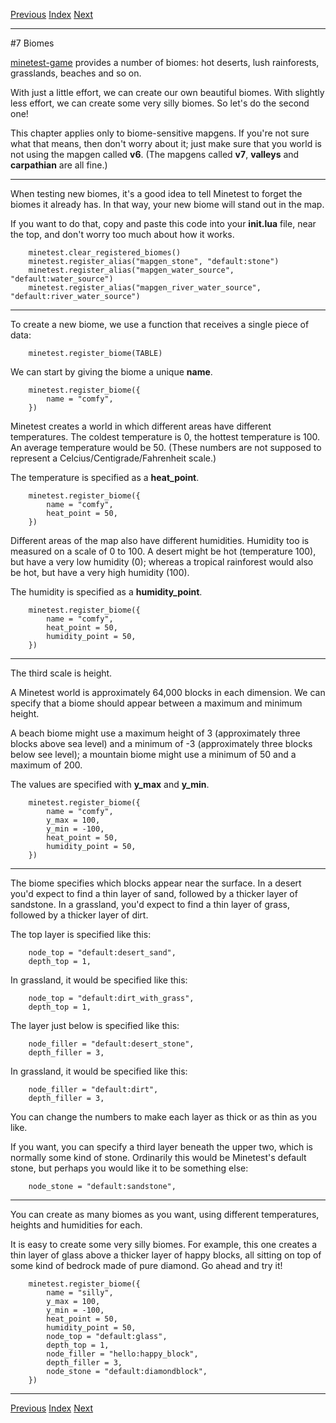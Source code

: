 [Previous](ch06.html) [Index](index.html) [Next](ch08.html)

---

#7 Biomes

[minetest-game](https://content.minetest.net/packages/Minetest/minetest_game/) provides a number of biomes: hot deserts, lush rainforests, grasslands, beaches and so on.

With just a little effort, we can create our own beautiful biomes. With slightly less effort, we can create some very silly biomes. So let's do the second one!

This chapter applies only to biome-sensitive mapgens. If you're not sure what that means, then don't worry about it; just make sure that you world is not using the mapgen called **v6**. (The mapgens called **v7**, **valleys** and **carpathian** are all fine.)

---

When testing new biomes, it's a good idea to tell Minetest to forget the biomes it already has. In that way, your new biome will stand out in the map.

If you want to do that, copy and paste this code into your **init.lua** file, near the top, and don't worry too much about how it works.

        minetest.clear_registered_biomes()
        minetest.register_alias("mapgen_stone", "default:stone")
        minetest.register_alias("mapgen_water_source", "default:water_source")
        minetest.register_alias("mapgen_river_water_source", "default:river_water_source")

---

To create a new biome, we use a function that receives a single piece of data:

        minetest.register_biome(TABLE)

We can start by giving the biome a unique **name**.

        minetest.register_biome({
            name = "comfy",
        })

Minetest creates a world in which different areas have different temperatures. The coldest temperature is 0, the hottest temperature is 100. An average temperature would be 50. (These numbers are not supposed to represent a Celcius/Centigrade/Fahrenheit scale.)

The temperature is specified as a **heat_point**.

        minetest.register_biome({
            name = "comfy",
            heat_point = 50,
        })

Different areas of the map also have different humidities. Humidity too is measured on a scale of 0 to 100. A desert might be hot (temperature 100), but have a very low humidity (0); whereas a tropical rainforest would also be hot, but have a very high humidity (100).

The humidity is specified as a **humidity_point**.

        minetest.register_biome({
            name = "comfy",
            heat_point = 50,
            humidity_point = 50,
        })

---

The third scale is height.

A Minetest world is approximately 64,000 blocks in each dimension. We can specify that a biome should appear between a maximum and minimum height.

A beach biome might use a maximum height of 3 (approximately three blocks above sea level) and a minimum of -3 (approximately three blocks below see level); a mountain biome might use a minimum of 50 and a maximum of 200.

The values are specified with **y_max** and **y_min**.

        minetest.register_biome({
            name = "comfy",
            y_max = 100,
            y_min = -100,
            heat_point = 50,
            humidity_point = 50,
        })

---

The biome specifies which blocks appear near the surface. In a desert you'd expect to find a thin layer of sand, followed by a thicker layer of sandstone. In a grassland, you'd expect to find a thin layer of grass, followed by a thicker layer of dirt.

The top layer is specified like this:

        node_top = "default:desert_sand",
        depth_top = 1,

In grassland, it would be specified like this:

        node_top = "default:dirt_with_grass",
        depth_top = 1,

The layer just below is specified like this:

        node_filler = "default:desert_stone",
        depth_filler = 3,

In grassland, it would be specified like this:

        node_filler = "default:dirt",
        depth_filler = 3,

You can change the numbers to make each layer as thick or as thin as you like.

If you want, you can specify a third layer beneath the upper two, which is normally some kind of stone. Ordinarily this would be Minetest's default stone, but perhaps you would like it to be something else:

        node_stone = "default:sandstone",

---

You can create as many biomes as you want, using different temperatures, heights and humidities for each.

It is easy to create some very silly biomes. For example, this one creates a thin layer of glass above a thicker layer of happy blocks, all sitting on top of some kind of bedrock made of pure diamond. Go ahead and try it!

        minetest.register_biome({
            name = "silly",
            y_max = 100,
            y_min = -100,
            heat_point = 50,
            humidity_point = 50,
            node_top = "default:glass",
            depth_top = 1,
            node_filler = "hello:happy_block",
            depth_filler = 3,
            node_stone = "default:diamondblock",
        })

---

[Previous](ch06.html) [Index](index.html) [Next](ch08.html)
